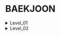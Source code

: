 BAEKJOON
========

<details markdown="1">
<summary>Level_01</summary>

 1. [Hello World!](https://github.com/OhHaneol/BAEKJOON/blob/master/%EB%AC%B8%EC%A0%9C%20%ED%92%80%EC%9D%B4/1%EB%8B%A8%EA%B3%84/2557.java)
 2. [강한친구 대한육군](https://github.com/OhHaneol/BAEKJOON/blob/master/%EB%AC%B8%EC%A0%9C%20%ED%92%80%EC%9D%B4/1%EB%8B%A8%EA%B3%84/10718.java)
 3. [고양이](https://github.com/OhHaneol/BAEKJOON/blob/master/%EB%AC%B8%EC%A0%9C%20%ED%92%80%EC%9D%B4/1%EB%8B%A8%EA%B3%84/10171.java)
 4. [강아지](https://github.com/OhHaneol/BAEKJOON/blob/master/%EB%AC%B8%EC%A0%9C%20%ED%92%80%EC%9D%B4/1%EB%8B%A8%EA%B3%84/10172.java)
 5. [A+B](https://github.com/OhHaneol/BAEKJOON/blob/master/%EB%AC%B8%EC%A0%9C%20%ED%92%80%EC%9D%B4/1%EB%8B%A8%EA%B3%84/10000.java)
 6. [A-B](https://github.com/OhHaneol/BAEKJOON/blob/master/%EB%AC%B8%EC%A0%9C%20%ED%92%80%EC%9D%B4/1%EB%8B%A8%EA%B3%84/10001.java)
 7. [A/B](https://github.com/OhHaneol/BAEKJOON/blob/master/%EB%AC%B8%EC%A0%9C%20%ED%92%80%EC%9D%B4/1%EB%8B%A8%EA%B3%84/1008.java)
 8. [AxB](https://github.com/OhHaneol/BAEKJOON/blob/master/%EB%AC%B8%EC%A0%9C%20%ED%92%80%EC%9D%B4/1%EB%8B%A8%EA%B3%84/10998.java)
 8. [사칙연산](https://github.com/OhHaneol/BAEKJOON/blob/master/%EB%AC%B8%EC%A0%9C%20%ED%92%80%EC%9D%B4/1%EB%8B%A8%EA%B3%84/10869.java)
 9. [나머지](https://github.com/OhHaneol/BAEKJOON/blob/master/%EB%AC%B8%EC%A0%9C%20%ED%92%80%EC%9D%B4/1%EB%8B%A8%EA%B3%84/10430.java)
 10. [곱셈](https://github.com/OhHaneol/BAEKJOON/blob/master/%EB%AC%B8%EC%A0%9C%20%ED%92%80%EC%9D%B4/1%EB%8B%A8%EA%B3%84/2588.java)
 
 
</details>

<details markdown="1">
<summary>Level_02</summary>

 1. [두 수 비교하기](https://github.com/OhHaneol/BAEKJOON/blob/master/%EB%AC%B8%EC%A0%9C%20%ED%92%80%EC%9D%B4/2%EB%8B%A8%EA%B3%84/1330.java)
 2. [시험 성적](https://github.com/OhHaneol/BAEKJOON/blob/master/%EB%AC%B8%EC%A0%9C%20%ED%92%80%EC%9D%B4/2%EB%8B%A8%EA%B3%84/9498.java)
 3. [윤년](https://github.com/OhHaneol/BAEKJOON/blob/master/%EB%AC%B8%EC%A0%9C%20%ED%92%80%EC%9D%B4/2%EB%8B%A8%EA%B3%84/2753.java)
 4. [사분면](https://github.com/OhHaneol/BAEKJOON/blob/master/%EB%AC%B8%EC%A0%9C%20%ED%92%80%EC%9D%B4/2%EB%8B%A8%EA%B3%84/14681.java)
 5. [알람시계](https://github.com/OhHaneol/BAEKJOON/blob/master/%EB%AC%B8%EC%A0%9C%20%ED%92%80%EC%9D%B4/2%EB%8B%A8%EA%B3%84/2884.java)
 
 
</details>
